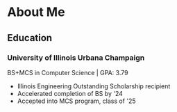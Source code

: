 # About Me

## Education

### University of Illinois Urbana Champaign
BS+MCS in Computer Science | GPA: 3.79

- Illinois Engineering Outstanding Scholarship recipient
- Accelerated completion of BS by '24
- Accepted into MCS program, class of '25

